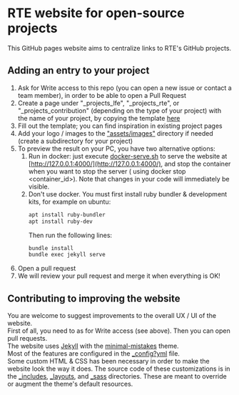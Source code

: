 # RTE website for open-source projects

This GitHub pages website aims to centralize links to RTE's GitHub projects.

## Adding an entry to your project

1. Ask for Write access to this repo (you can open a new issue or contact a team member), in order to be able to open a
   Pull Request
2. Create a page under "_projects_lfe", "_projects_rte", or "_projects_contribution" (depending on the type of your
   project) with the name of your project, by copying the template [here](docs/project_template.md)
3. Fill out the template; you can find inspiration in existing project pages
4. Add your logo / images to the ["assets/images"](assets/images) directory if needed (create a subdirectory for your
   project)
5. To preview the result on your PC, you have two alternative options:
    1. Run in docker: just execute [docker-serve.sh](docker-serve.sh) to serve the website
       at [http://127.0.0.1:4000/](http://127.0.0.1:4000/), and stop the container when you want to stop the server (
       using docker stop <container_id>). Note that changes in your code will immediately be visible.
    2. Don't use docker. You must first install ruby bundler & development kits, for example on ubuntu:
       ~~~bash
       apt install ruby-bundler
       apt install ruby-dev
       ~~~
       Then run the following lines:
       ~~~bash
       bundle install
       bundle exec jekyll serve
       ~~~
6. Open a pull request
7. We will review your pull request and merge it when everything is OK!

## Contributing to improving the website

You are welcome to suggest improvements to the overall UX / UI of the website.  
First of all, you need to as for Write access (see above). Then you can open pull requests.    
The website uses [Jekyll](https://jekyllrb.com) with
the [minimal-mistakes](https://github.com/mmistakes/minimal-mistakes) theme.  
Most of the features are configured in the [_config?yml](_config.yml) file.  
Some custom HTML & CSS has been necessary in order to make the website look the way it does. The source code of these
customizations
is in the [_includes](_includes), [_layouts](_layouts), and [_sass](_sass) directories. These are meant to override or
augment the theme's
default resources.  
